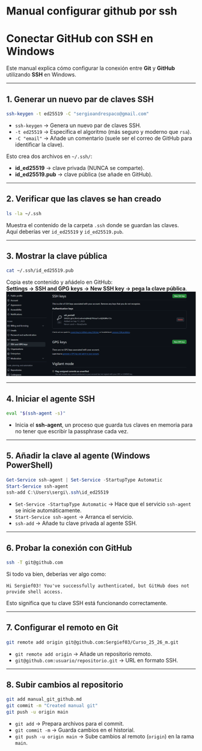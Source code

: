 # Manual configurar github por ssh
# Conectar GitHub con SSH en Windows

Este manual explica cómo configurar la conexión entre **Git** y **GitHub** utilizando **SSH** en Windows.  

---

## 1. Generar un nuevo par de claves SSH
```bash
ssh-keygen -t ed25519 -C "sergioandrespaco@gmail.com"
```

- `ssh-keygen` -> Genera un nuevo par de claves SSH.  
- `-t ed25519` -> Especifica el algoritmo (más seguro y moderno que `rsa`).  
- `-C "email"` -> Añade un comentario (suele ser el correo de GitHub para identificar la clave).  

 Esto crea dos archivos en `~/.ssh/`:
- **id_ed25519** -> clave privada (NUNCA se comparte).  
- **id_ed25519.pub** -> clave pública (se añade en GitHub).  

---

## 2. Verificar que las claves se han creado
```bash
ls -la ~/.ssh
```

Muestra el contenido de la carpeta `.ssh` donde se guardan las claves.  
Aquí deberías ver `id_ed25519` y `id_ed25519.pub`.  

---

## 3. Mostrar la clave pública
```bash
cat ~/.ssh/id_ed25519.pub
```

 Copia este contenido y añádelo en GitHub:  
**Settings -> SSH and GPG keys -> New SSH key -> pega la clave pública**.
![imagen ssh](/img/imagen_ssh.png)  

---

## 4. Iniciar el agente SSH
```bash
eval "$(ssh-agent -s)"
```

- Inicia el **ssh-agent**, un proceso que guarda tus claves en memoria para no tener que escribir la passphrase cada vez.  

---

## 5. Añadir la clave al agente (Windows PowerShell)
```powershell
Get-Service ssh-agent | Set-Service -StartupType Automatic
Start-Service ssh-agent
ssh-add C:\Users\sergi\.ssh\id_ed25519
```

- `Set-Service -StartupType Automatic` -> Hace que el servicio `ssh-agent` se inicie automáticamente.  
- `Start-Service ssh-agent` -> Arranca el servicio.  
- `ssh-add` -> Añade tu clave privada al agente SSH.  

---

## 6. Probar la conexión con GitHub
```bash
ssh -T git@github.com
```

Si todo va bien, deberías ver algo como:  
```
Hi Sergief03! You've successfully authenticated, but GitHub does not provide shell access.
```

 Esto significa que tu clave SSH está funcionando correctamente.  

---

## 7. Configurar el remoto en Git
```bash
git remote add origin git@github.com:Sergief03/Curso_25_26_m.git
```

- `git remote add origin` -> Añade un repositorio remoto.  
- `git@github.com:usuario/repositorio.git` -> URL en formato SSH.  

---

## 8. Subir cambios al repositorio
```bash
git add manual_git_github.md
git commit -m "Created manual git"
git push -u origin main
```

- `git add` -> Prepara archivos para el commit.  
- `git commit -m` -> Guarda cambios en el historial.  
- `git push -u origin main` -> Sube cambios al remoto (`origin`) en la rama `main`.  


